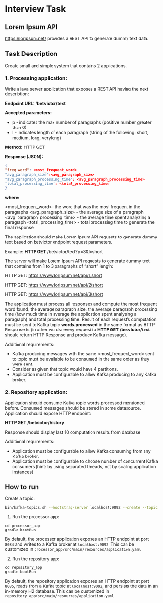 # Interview Task

## Lorem Ipsum API

https://loripsum.net/ provides a REST API to generate dummy text data.

## Task Description

Create small and simple system that contains 2 applications.

### 1. Processing application:

   Write a java server application that exposes a REST API having the next description:

   **Endpoint URL: /betvictor/text**

   **Accepted parameters:**

   * p - indicates the max number of paragraphs (positive number greater than 0)
   * l - indicates length of each paragraph (string of the following: short, medium, long, verylong)
   
   **Method:** HTTP GET

   **Response (JSON):**
   
   ~~~json
   {
   "freq_word": <most_frequent_word>
   "avg_paragraph_size":<avg_paragraph_size>
   "avg_paragraph_processing_time": <avg_paragraph_processing_time>
   "total_processing_time": <total_processing_time>
   }
   ~~~

**where:**

<most_frequent_word>- the word that was the most frequent in the paragraphs
<avg_paragraph_size> - the average size of a paragraph
<avg_paragraph_processing_time> - the average time spent analyzing a paragraph
<total_processing_time> - total processing time to generate the final response

The application should make Lorem Ipsum API requests to generate dummy text based on betvictor endpoint request parameters.

Example: **HTTP GET** /betvictor/text?p=3&l=short

The server will make Lorem Ipsum API requests to generate dummy text that contains from 1 to 3 paragraphs of “short” length:

HTTP GET: https://www.loripsum.net/api/1/short

HTTP GET: https://www.loripsum.net/api/2/short

HTTP GET: https://www.loripsum.net/api/3/short

The application must process all responses and compute the most frequent word found, the average paragraph size, the average paragraph processing time (how much time in average the application spent analysing a paragraph) and total processing time. Result of each request’s computation must be sent to Kafka topic **words.processed** in the same format as HTTP Response is (in other words: every request to **HTTP GET /betvictor/text** should return HTTP Response and produce Kafka message).

Additional requirements:

* Kafka producing messages with the same <most_frequent_word> sent to topic must be available to be consumed in the same order as they were sent.
* Consider as given that topic would have 4 partitions.
* Application must be configurable to allow Kafka producing to any Kafka broker.

### 2. Repository application:

Application should consume Kafka topic words.processed mentioned before. Consumed messages  should be stored in some datasource.
Application should expose HTTP endpoint:

**HTTP GET /betvictor/history**

Response should display last 10 computation results from database

Additional requirements:
* Application must be configurable to allow Kafka consuming from any Kafka broker.
* Application must be configurable to choose number of concurrent Kafka consumers (hint: by using separated threads, not by scaling application instances)



## How to run

Create a topic:
~~~bash
bin/kafka-topics.sh --bootstrap-server localhost:9092 --create --topic words.processed --replication-factor 1 --partitions 4
~~~

1. Run the processor app:

```
cd processor_app
gradle bootRun
```

By default, the processor application exposes an HTTP endpoint at port `8084` and writes to a Kafka broker at `localhost:9092`.
This can be customized in `processor_app/src/main/resources/application.yaml`

2. Run the repository app:

```
cd repository_app
gradle bootRun
```

By default, the repository application exposes an HTTP endpoint at port `8085`, reads from a Kafka topic at `localhost:9092`, and persists the data in an in-memory H2 database.
This can be customized in `repository_app/src/main/resources/application.yaml`
